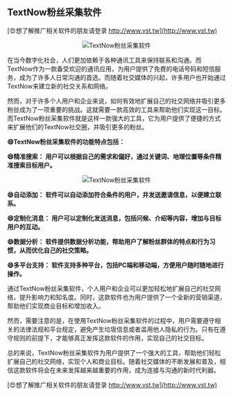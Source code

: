 ## **TextNow粉丝采集软件**

[😍想了解推广相关软件的朋友请登录 http://www.vst.tw](http://www.vst.tw)

 <center><img src="https://vst.tw/MP4/tuiguang/png/8.png" alt="TextNow粉丝采集软件"></center>

在当今数字化社会，人们更加依赖于各种通讯工具来保持联系和沟通。而TextNow作为一款备受欢迎的通讯应用，为用户提供了免费的电话号码和短信服务，成为了许多人日常沟通的首选。而随着社交媒体的兴起，许多用户也开始通过TextNow来建立新的社交关系和网络。

然而，对于许多个人用户和企业来说，如何有效地扩展自己的社交网络并吸引更多粉丝成为了一项重要的挑战。这就需要一款高效的工具来帮助他们实现这一目标。而TextNow粉丝采集软件就是这样一款强大的工具，它为用户提供了便捷的方式来扩展他们的TextNow社交圈，并吸引更多的粉丝。

**😄TextNow粉丝采集软件的功能特点包括：**

**😄精准搜索： 用户可以根据自己的需求和偏好，通过关键词、地理位置等条件精准搜索目标用户。**

 <center><img src="https://vst.tw/MP4/tuiguang/png/1.png" alt="TextNow粉丝采集软件"></center>

**😄自动添加： 软件可以自动添加符合条件的用户，并发送邀请信息，以便建立联系。**

**😄定制化消息： 用户可以定制化发送消息，包括问候、介绍等内容，增加与目标用户的互动。**

**😄数据分析： 软件提供数据分析功能，帮助用户了解粉丝群体的特点和行为习惯，从而优化自己的社交策略。**

**😄多平台支持： 软件支持多种平台，包括PC端和移动端，方便用户随时随地进行操作。**

通过TextNow粉丝采集软件，个人用户和企业可以更加轻松地扩展自己的社交网络，提升影响力和知名度。同时，这款软件也为用户提供了一个全新的营销渠道，帮助他们实现商业目标和增加收入。

然而，需要注意的是，在使用TextNow粉丝采集软件的过程中，用户需要遵守相关的法律法规和平台规定，避免产生垃圾信息或者滥用他人隐私的行为。只有在遵守规则的前提下，才能够真正发挥这款软件的作用，实现自己的社交目标。

总的来说，TextNow粉丝采集软件为用户提供了一个强大的工具，帮助他们轻松扩展自己的社交网络，实现个人和商业目标。随着社交媒体的不断发展和普及，相信这款软件将会在未来发挥越来越重要的作用，成为连接与沟通的新时代利器。

[😍想了解推广相关软件的朋友请登录 http://www.vst.tw](http://www.vst.tw)



